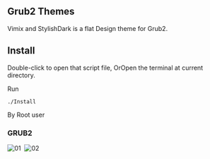 
## Grub2 Themes

Vimix and StylishDark is a flat Design theme for Grub2.

## Install

Double-click to open that script file,
OrOpen the terminal at current directory.

Run

    ./Install

By Root user

### GRUB2
![01](https://github.com/vinceliuice/grub2-themes/blob/master/screenshot-vimix.jpeg?raw=true) 
![02](https://github.com/vinceliuice/grub2-themes/blob/master/screenshot-stylish.jpeg?raw=true) 


